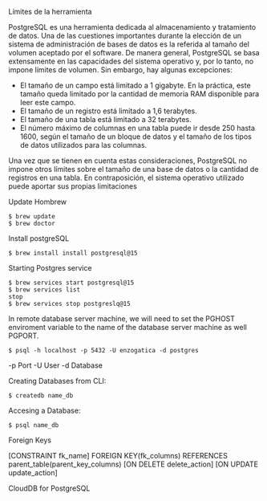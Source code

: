 
Límites de la herramienta

PostgreSQL es una herramienta dedicada al almacenamiento y tratamiento de datos. Una de las cuestiones importantes durante la elección de un sistema de administración de bases de datos es la referida al tamaño del volumen aceptado por el software. De manera general, PostgreSQL se basa extensamente en las capacidades del sistema operativo y, por lo tanto, no impone límites de volumen. Sin embargo, hay algunas excepciones:

- El tamaño de un campo está limitado a 1 gigabyte. En la práctica, este tamaño queda limitado por la cantidad de memoria RAM disponible para leer este campo.
- El tamaño de un registro está limitado a 1,6 terabytes.
- El tamaño de una tabla está limitado a 32 terabytes.
- El número máximo de columnas en una tabla puede ir desde 250 hasta 1600, según el tamaño de un bloque de datos y el tamaño de los tipos de datos utilizados para las columnas.
  
Una vez que se tienen en cuenta estas consideraciones, PostgreSQL no impone otros límites sobre el tamaño de una base de datos o la cantidad de registros en una tabla. En contraposición, el sistema operativo utilizado puede aportar sus propias limitaciones



Update Hombrew

	$ brew update
	$ brew doctor
	
Install postgreSQL

	$ brew install install postgresql@15

Starting Postgres service

	$ brew services start postgresql@15
	$ brew services list
	stop
	$ brew services stop postgreslq@15



In remote database server machine, we will need to set the PGHOST enviroment variable to the name of the database server machine as well PGPORT.

	$ psql -h localhost -p 5432 -U enzogatica -d postgres

-p Port
-U User
-d Database

Creating Databases from CLI:

	$ createdb name_db

Accesing a Database:

	$ psql name_db


Foreign Keys

[CONSTRAINT fk_name]
   FOREIGN KEY(fk_columns) 
   REFERENCES parent_table(parent_key_columns)
   [ON DELETE delete_action]
   [ON UPDATE update_action]




CloudDB for PostgreSQL

